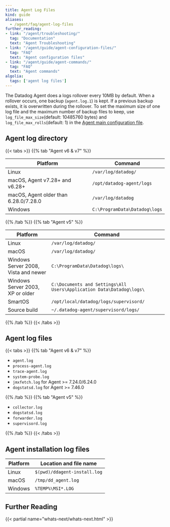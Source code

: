 ```yaml
---
title: Agent Log Files
kind: guide
aliases:
  - /agent/faq/agent-log-files
further_reading:
- link: "/agent/troubleshooting/"
  tag: "Documentation"
  text: "Agent Troubleshooting"
- link: "/agent/guide/agent-configuration-files/"
  tag: "FAQ"
  text: "Agent configuration files"
- link: "/agent/guide/agent-commands/"
  tag: "FAQ"
  text: "Agent commands"
algolia:
  tags: ['agent log files']
---
```


The Datadog Agent does a logs rollover every 10MB by default. When a rollover occurs, one backup (`agent.log.1`) is kept. If a previous backup exists, it is overwritten during the rollover. To set the maximum size of one log file and the maximum number of backup files to keep, use `log_file_max_size`(default: 10485760 bytes) and `log_file_max_rolls`(default: 1) in the [Agent main configuration file][1].

## Agent log directory

{{< tabs >}}
{{% tab "Agent v6 & v7" %}}

| Platform                              | Command                       |
|---------------------------------------|-------------------------------|
| Linux                                 | `/var/log/datadog/`           |
| macOS, Agent v7.28+ and v6.28+        | `/opt/datadog-agent/logs`      |
| macOS, Agent older than 6.28.0/7.28.0 | `/var/log/datadog`            |
| Windows                               | `C:\ProgramData\Datadog\logs` |

{{% /tab %}}
{{% tab "Agent v5" %}}

| Platform                             | Command                                                              |
|--------------------------------------|----------------------------------------------------------------------|
| Linux                                | `/var/log/datadog/`                                                  |
| macOS                                | `/var/log/datadog/`                                                  |
| Windows Server 2008, Vista and newer | `C:\ProgramData\Datadog\logs\`                                       |
| Windows Server 2003, XP or older     | `C:\Documents and Settings\All Users\Application Data\Datadog\logs\` |
| SmartOS                              | `/opt/local/datadog/logs/supervisord/`                               |
| Source build                         | `~/.datadog-agent/supervisord/logs/`                                 |

{{% /tab %}}
{{< /tabs >}}

## Agent log files

{{< tabs >}}
{{% tab "Agent v6 & v7" %}}

* `agent.log`
* `process-agent.log`
* `trace-agent.log`
* `system-probe.log`
* `jmxfetch.log` for Agent >= 7.24.0/6.24.0
* `dogstatsd.log` for Agent >= 7.46.0

{{% /tab %}}
{{% tab "Agent v5" %}}

* `collector.log`
* `dogstatsd.log`
* `forwarder.log`
* `supervisord.log`

{{% /tab %}}
{{< /tabs >}}

## Agent installation log files

| Platform                             | Location and file name        |
|--------------------------------------|-------------------------------|
| Linux                                | `$(pwd)/ddagent-install.log`    |
| macOS                                | `/tmp/dd_agent.log`           |
| Windows                              | `%TEMP%\MSI*.LOG`             |

## Further Reading

{{< partial name="whats-next/whats-next.html" >}}

[1]: https://docs.datadoghq.com/agent/guide/agent-configuration-files/?tab=agentv6v7#agent-main-configuration-file

